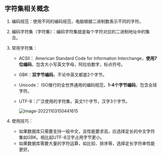 ## 字符集相关概念

1. 编码规范：使用不同的编码规范，电脑根据二进制数表示不同的字符。

2. 编码字符集（字符集）：编码字符集就是每个字符对应的二进制地址中的集合。

3. 常用字符集：

   - ACSII： American Standard Code for Information Interchange，**使用7位编码**，包含大小写英文字母，阿拉伯数字，标点符号。

   - GBK：**双字节编码**，不论中英文都是2个字节。

   - Unicode： ISO推行的全世界通用的编码规范，**1-4个字节编码**，包含全球字符。

   - UTF-8：广泛使用的字符集，英文1个字节，汉字3个字节。

     ![image-20221103150441615](https://gitee.com/absolutelyd/picgo_gitee/raw/master/img/image-20221103150441615.png)

4. 使用技巧：

   - 如果数据库只需要支持一般中文，且性能要求高，应选择定长的中文字符集如GBK。相比起UTF-8汉字占用字节更小。
   - 如果数据库需要大量的字符运算，如比较、排序等，选择定长字符串性能更好。

